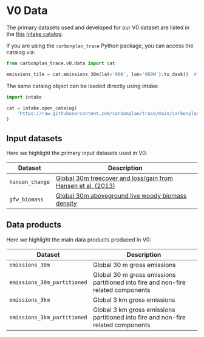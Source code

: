 # V0 Data

The primary datasets used and developed for our V0 dataset are listed in the [this](./catalog.yaml) [Intake catalog](https://intake.readthedocs.io/en/latest/).

If you are using the `carbonplan_trace` Python package, you can access the catalog via:

```python
from carbonplan_trace.v0.data import cat

emissions_tile = cat.emissions_30m(lat='00N', lon='060W').to_dask()  # returns an xarray.Dataset
```

The same catalog object can be loaded directly using intake:

```python
import intake

cat = intake.open_catalog(
    'https://raw.githubusercontent.com/carbonplan/trace/main/carbonplan_trace/v0/data/catalog.yaml'
)
```

## Input datasets

Here we highlight the primary input datasets used in V0:

| Dataset         | Description                                                                                                                                             |
| --------------- | ------------------------------------------------------------------------------------------------------------------------------------------------------- |
| `hansen_change` | [Global 30m treecover and loss/gain from Hansen et al. (2013)](https://storage.cloud.google.com/earthenginepartners-hansen/GFC-2020-v1.8/download.html) |
| `gfw_biomass`   | [Global 30m aboveground live woody biomass density](https://data.globalforestwatch.org/datasets/gfw::aboveground-live-woody-biomass-density/about)      |

## Data products

Here we highlight the main data products produced in V0:

| Dataset                     | Description                                                                       |
| --------------------------- | --------------------------------------------------------------------------------- |
| `emissions_30m`             | Global 30 m gross emissions                                                       |
| `emissions_30m_partitioned` | Global 30 m gross emissions partitioned into fire and non-fire related components  |
| `emissions_3km`             | Global 3 km gross emissions                                                       |
| `emissions_3km_partitioned` | Global 3 km gross emissions partitioned into fire and non-fire related components |
